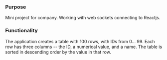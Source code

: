 ### Purpose

Mini project for company. Working with web sockets connecting to Reactjs.

### Functionality

The application creates a table with 100 rows, with IDs from 0... 99. Each row has three columns -- the ID, a numerical value, and a name. The table is sorted in descending order by the value in that row.
